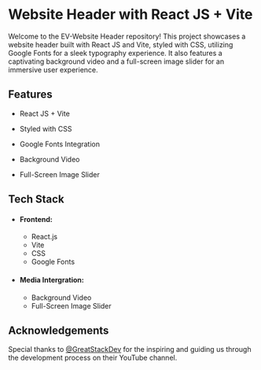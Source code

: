 # Website Header with React JS + Vite #
Welcome to the EV-Website Header repository! This project showcases a website header built with React JS and Vite, styled with CSS, utilizing Google Fonts for a sleek typography experience. It also features a captivating background video and a full-screen image slider for an immersive user experience.

## Features ##
* React JS + Vite

* Styled with CSS

* Google Fonts Integration

* Background Video

* Full-Screen Image Slider

## Tech Stack ##
* #### Frontend: ####
  * React.js
  * Vite
  * CSS
  * Google Fonts
* #### Media Intergration: ####
  * Background Video
  * Full-Screen Image Slider
 
## Acknowledgements ##
Special thanks to [@GreatStackDev](https://www.youtube.com/@GreatStackDev) for the inspiring and guiding us through the development process on their YouTube channel.
